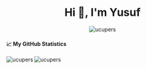 <h1 align="center">Hi 👋, I'm Yusuf</h1>
<!-- <h3 align="center">A passionate Engineering Manager</h3> -->

<p align="center"> <img src="https://komarev.com/ghpvc/?username=ucupers&label=Profile%20views&color=0e75b6&style=flat" alt="ucupers" /> </p>

[]() 



#### 📈 My GitHub Statistics

<p><img align="left" src="https://github-readme-streak-stats.herokuapp.com/?user=ucupers&" alt="ucupers" /></p>
<p><img align="left" src="https://github-readme-stats.vercel.app/api/top-langs?username=ucupers&show_icons=true&locale=en&layout=compact&langs_count=8" alt="ucupers" /></p>
